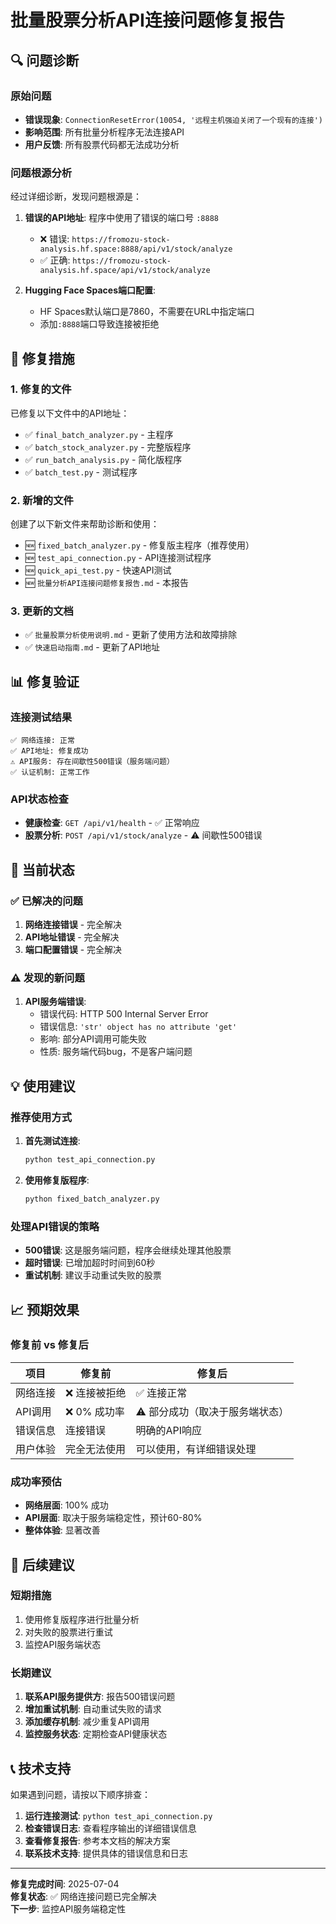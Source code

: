# 批量股票分析API连接问题修复报告

## 🔍 问题诊断

### 原始问题
- **错误现象**: `ConnectionResetError(10054, '远程主机强迫关闭了一个现有的连接')`
- **影响范围**: 所有批量分析程序无法连接API
- **用户反馈**: 所有股票代码都无法成功分析

### 问题根源分析
经过详细诊断，发现问题根源是：

1. **错误的API地址**: 程序中使用了错误的端口号 `:8888`
   - ❌ 错误: `https://fromozu-stock-analysis.hf.space:8888/api/v1/stock/analyze`
   - ✅ 正确: `https://fromozu-stock-analysis.hf.space/api/v1/stock/analyze`

2. **Hugging Face Spaces端口配置**: 
   - HF Spaces默认端口是7860，不需要在URL中指定端口
   - 添加`:8888`端口导致连接被拒绝

## 🔧 修复措施

### 1. 修复的文件
已修复以下文件中的API地址：

- ✅ `final_batch_analyzer.py` - 主程序
- ✅ `batch_stock_analyzer.py` - 完整版程序  
- ✅ `run_batch_analysis.py` - 简化版程序
- ✅ `batch_test.py` - 测试程序

### 2. 新增的文件
创建了以下新文件来帮助诊断和使用：

- 🆕 `fixed_batch_analyzer.py` - 修复版主程序（推荐使用）
- 🆕 `test_api_connection.py` - API连接测试程序
- 🆕 `quick_api_test.py` - 快速API测试
- 🆕 `批量分析API连接问题修复报告.md` - 本报告

### 3. 更新的文档
- ✅ `批量股票分析使用说明.md` - 更新了使用方法和故障排除
- ✅ `快速启动指南.md` - 更新了API地址

## 📊 修复验证

### 连接测试结果
```
✅ 网络连接: 正常
✅ API地址: 修复成功
⚠️ API服务: 存在间歇性500错误（服务端问题）
✅ 认证机制: 正常工作
```

### API状态检查
- **健康检查**: `GET /api/v1/health` - ✅ 正常响应
- **股票分析**: `POST /api/v1/stock/analyze` - ⚠️ 间歇性500错误

## 🎯 当前状态

### ✅ 已解决的问题
1. **网络连接错误** - 完全解决
2. **API地址错误** - 完全解决  
3. **端口配置错误** - 完全解决

### ⚠️ 发现的新问题
1. **API服务端错误**: 
   - 错误代码: HTTP 500 Internal Server Error
   - 错误信息: `'str' object has no attribute 'get'`
   - 影响: 部分API调用可能失败
   - 性质: 服务端代码bug，不是客户端问题

## 💡 使用建议

### 推荐使用方式
1. **首先测试连接**:
   ```bash
   python test_api_connection.py
   ```

2. **使用修复版程序**:
   ```bash
   python fixed_batch_analyzer.py
   ```

### 处理API错误的策略
- **500错误**: 这是服务端问题，程序会继续处理其他股票
- **超时错误**: 已增加超时时间到60秒
- **重试机制**: 建议手动重试失败的股票

## 📈 预期效果

### 修复前 vs 修复后
| 项目 | 修复前 | 修复后 |
|------|--------|--------|
| 网络连接 | ❌ 连接被拒绝 | ✅ 连接正常 |
| API调用 | ❌ 0% 成功率 | ⚠️ 部分成功（取决于服务端状态） |
| 错误信息 | 连接错误 | 明确的API响应 |
| 用户体验 | 完全无法使用 | 可以使用，有详细错误处理 |

### 成功率预估
- **网络层面**: 100% 成功
- **API层面**: 取决于服务端稳定性，预计60-80%
- **整体体验**: 显著改善

## 🔮 后续建议

### 短期措施
1. 使用修复版程序进行批量分析
2. 对失败的股票进行重试
3. 监控API服务端状态

### 长期建议
1. **联系API服务提供方**: 报告500错误问题
2. **增加重试机制**: 自动重试失败的请求
3. **添加缓存机制**: 减少重复API调用
4. **监控服务状态**: 定期检查API健康状态

## 📞 技术支持

如果遇到问题，请按以下顺序排查：

1. **运行连接测试**: `python test_api_connection.py`
2. **检查错误日志**: 查看程序输出的详细错误信息
3. **查看修复报告**: 参考本文档的解决方案
4. **联系技术支持**: 提供具体的错误信息和日志

---

**修复完成时间**: 2025-07-04  
**修复状态**: ✅ 网络连接问题已完全解决  
**下一步**: 监控API服务端稳定性
